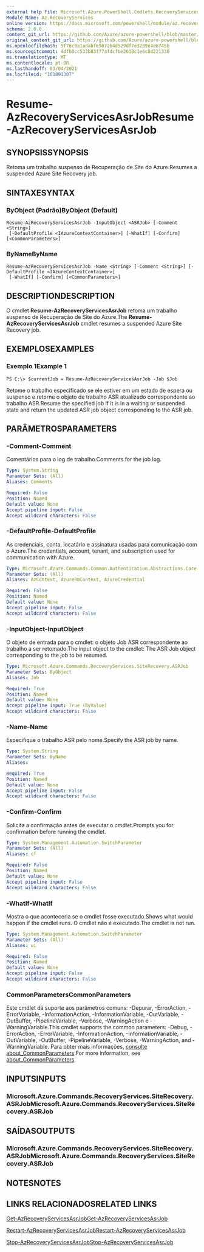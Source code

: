 ```yaml
---
external help file: Microsoft.Azure.PowerShell.Cmdlets.RecoveryServices.SiteRecovery.dll-Help.xml
Module Name: Az.RecoveryServices
online version: https://docs.microsoft.com/powershell/module/az.recoveryservices/resume-azrecoveryservicesasrjob
schema: 2.0.0
content_git_url: https://github.com/Azure/azure-powershell/blob/master/src/RecoveryServices/RecoveryServices/help/Resume-AzRecoveryServicesAsrJob.md
original_content_git_url: https://github.com/Azure/azure-powershell/blob/master/src/RecoveryServices/RecoveryServices/help/Resume-AzRecoveryServicesAsrJob.md
ms.openlocfilehash: 5f76c9a1adabf69872b4d529df7e3289e4d6745b
ms.sourcegitcommit: 4dfb0cc533b83f77afdcfbe2618c1e6c8d221330
ms.translationtype: MT
ms.contentlocale: pt-BR
ms.lasthandoff: 03/04/2021
ms.locfileid: "101891307"
---
```

# <span data-ttu-id="67acc-101">Resume-AzRecoveryServicesAsrJob</span><span class="sxs-lookup"><span data-stu-id="67acc-101">Resume-AzRecoveryServicesAsrJob</span></span>

## <span data-ttu-id="67acc-102">SYNOPSIS</span><span class="sxs-lookup"><span data-stu-id="67acc-102">SYNOPSIS</span></span>
<span data-ttu-id="67acc-103">Retoma um trabalho suspenso de Recuperação de Site do Azure.</span><span class="sxs-lookup"><span data-stu-id="67acc-103">Resumes a suspended Azure Site Recovery job.</span></span>

## <span data-ttu-id="67acc-104">SINTAXE</span><span class="sxs-lookup"><span data-stu-id="67acc-104">SYNTAX</span></span>

### <span data-ttu-id="67acc-105">ByObject (Padrão)</span><span class="sxs-lookup"><span data-stu-id="67acc-105">ByObject (Default)</span></span>
```
Resume-AzRecoveryServicesAsrJob -InputObject <ASRJob> [-Comment <String>]
 [-DefaultProfile <IAzureContextContainer>] [-WhatIf] [-Confirm] [<CommonParameters>]
```

### <span data-ttu-id="67acc-106">ByName</span><span class="sxs-lookup"><span data-stu-id="67acc-106">ByName</span></span>
```
Resume-AzRecoveryServicesAsrJob -Name <String> [-Comment <String>] [-DefaultProfile <IAzureContextContainer>]
 [-WhatIf] [-Confirm] [<CommonParameters>]
```

## <span data-ttu-id="67acc-107">DESCRIPTION</span><span class="sxs-lookup"><span data-stu-id="67acc-107">DESCRIPTION</span></span>
<span data-ttu-id="67acc-108">O cmdlet **Resume-AzRecoveryServicesAsrJob** retoma um trabalho suspenso de Recuperação de Site do Azure.</span><span class="sxs-lookup"><span data-stu-id="67acc-108">The **Resume-AzRecoveryServicesAsrJob** cmdlet resumes a suspended Azure Site Recovery job.</span></span>

## <span data-ttu-id="67acc-109">EXEMPLOS</span><span class="sxs-lookup"><span data-stu-id="67acc-109">EXAMPLES</span></span>

### <span data-ttu-id="67acc-110">Exemplo 1</span><span class="sxs-lookup"><span data-stu-id="67acc-110">Example 1</span></span>
```
PS C:\> $currentJob = Resume-AzRecoveryServicesAsrJob -Job $Job
```

<span data-ttu-id="67acc-111">Retome o trabalho especificado se ele estiver em um estado de espera ou suspenso e retorne o objeto de trabalho ASR atualizado correspondente ao trabalho ASR.</span><span class="sxs-lookup"><span data-stu-id="67acc-111">Resume the specified job if it is in a waiting or suspended state and return the updated ASR job object corresponding to the ASR job.</span></span>

## <span data-ttu-id="67acc-112">PARÂMETROS</span><span class="sxs-lookup"><span data-stu-id="67acc-112">PARAMETERS</span></span>

### <span data-ttu-id="67acc-113">-Comment</span><span class="sxs-lookup"><span data-stu-id="67acc-113">-Comment</span></span>
<span data-ttu-id="67acc-114">Comentários para o log de trabalho.</span><span class="sxs-lookup"><span data-stu-id="67acc-114">Comments for the job log.</span></span>

```yaml
Type: System.String
Parameter Sets: (All)
Aliases: Comments

Required: False
Position: Named
Default value: None
Accept pipeline input: False
Accept wildcard characters: False
```

### <span data-ttu-id="67acc-115">-DefaultProfile</span><span class="sxs-lookup"><span data-stu-id="67acc-115">-DefaultProfile</span></span>
<span data-ttu-id="67acc-116">As credenciais, conta, locatário e assinatura usadas para comunicação com o Azure.</span><span class="sxs-lookup"><span data-stu-id="67acc-116">The credentials, account, tenant, and subscription used for communication with Azure.</span></span>


```yaml
Type: Microsoft.Azure.Commands.Common.Authentication.Abstractions.Core.IAzureContextContainer
Parameter Sets: (All)
Aliases: AzContext, AzureRmContext, AzureCredential

Required: False
Position: Named
Default value: None
Accept pipeline input: False
Accept wildcard characters: False
```

### <span data-ttu-id="67acc-117">-InputObject</span><span class="sxs-lookup"><span data-stu-id="67acc-117">-InputObject</span></span>
<span data-ttu-id="67acc-118">O objeto de entrada para o cmdlet: o objeto Job ASR correspondente ao trabalho a ser retomado.</span><span class="sxs-lookup"><span data-stu-id="67acc-118">The input object to the cmdlet: The ASR Job object corresponding to the job to be resumed.</span></span>

```yaml
Type: Microsoft.Azure.Commands.RecoveryServices.SiteRecovery.ASRJob
Parameter Sets: ByObject
Aliases: Job

Required: True
Position: Named
Default value: None
Accept pipeline input: True (ByValue)
Accept wildcard characters: False
```

### <span data-ttu-id="67acc-119">-Name</span><span class="sxs-lookup"><span data-stu-id="67acc-119">-Name</span></span>
<span data-ttu-id="67acc-120">Especifique o trabalho ASR pelo nome.</span><span class="sxs-lookup"><span data-stu-id="67acc-120">Specify the ASR job by name.</span></span>

```yaml
Type: System.String
Parameter Sets: ByName
Aliases:

Required: True
Position: Named
Default value: None
Accept pipeline input: False
Accept wildcard characters: False
```

### <span data-ttu-id="67acc-121">-Confirm</span><span class="sxs-lookup"><span data-stu-id="67acc-121">-Confirm</span></span>
<span data-ttu-id="67acc-122">Solicita a confirmação antes de executar o cmdlet.</span><span class="sxs-lookup"><span data-stu-id="67acc-122">Prompts you for confirmation before running the cmdlet.</span></span>

```yaml
Type: System.Management.Automation.SwitchParameter
Parameter Sets: (All)
Aliases: cf

Required: False
Position: Named
Default value: None
Accept pipeline input: False
Accept wildcard characters: False
```

### <span data-ttu-id="67acc-123">-WhatIf</span><span class="sxs-lookup"><span data-stu-id="67acc-123">-WhatIf</span></span>
<span data-ttu-id="67acc-124">Mostra o que aconteceria se o cmdlet fosse executado.</span><span class="sxs-lookup"><span data-stu-id="67acc-124">Shows what would happen if the cmdlet runs.</span></span> <span data-ttu-id="67acc-125">O cmdlet não é executado.</span><span class="sxs-lookup"><span data-stu-id="67acc-125">The cmdlet is not run.</span></span>

```yaml
Type: System.Management.Automation.SwitchParameter
Parameter Sets: (All)
Aliases: wi

Required: False
Position: Named
Default value: None
Accept pipeline input: False
Accept wildcard characters: False
```

### <span data-ttu-id="67acc-126">CommonParameters</span><span class="sxs-lookup"><span data-stu-id="67acc-126">CommonParameters</span></span>
<span data-ttu-id="67acc-127">Este cmdlet dá suporte aos parâmetros comuns: -Depurar, -ErrorAction, -ErrorVariable, -InformationAction, -InformationVariable, -OutVariable, -OutBuffer, -PipelineVariable, -Verbose, -WarningAction e -WarningVariable.</span><span class="sxs-lookup"><span data-stu-id="67acc-127">This cmdlet supports the common parameters: -Debug, -ErrorAction, -ErrorVariable, -InformationAction, -InformationVariable, -OutVariable, -OutBuffer, -PipelineVariable, -Verbose, -WarningAction, and -WarningVariable.</span></span> <span data-ttu-id="67acc-128">Para obter mais informações, [consulte about_CommonParameters](http://go.microsoft.com/fwlink/?LinkID=113216).</span><span class="sxs-lookup"><span data-stu-id="67acc-128">For more information, see [about_CommonParameters](http://go.microsoft.com/fwlink/?LinkID=113216).</span></span>

## <span data-ttu-id="67acc-129">INPUTS</span><span class="sxs-lookup"><span data-stu-id="67acc-129">INPUTS</span></span>

### <span data-ttu-id="67acc-130">Microsoft.Azure.Commands.RecoveryServices.SiteRecovery.ASRJob</span><span class="sxs-lookup"><span data-stu-id="67acc-130">Microsoft.Azure.Commands.RecoveryServices.SiteRecovery.ASRJob</span></span>

## <span data-ttu-id="67acc-131">SAÍDAS</span><span class="sxs-lookup"><span data-stu-id="67acc-131">OUTPUTS</span></span>

### <span data-ttu-id="67acc-132">Microsoft.Azure.Commands.RecoveryServices.SiteRecovery.ASRJob</span><span class="sxs-lookup"><span data-stu-id="67acc-132">Microsoft.Azure.Commands.RecoveryServices.SiteRecovery.ASRJob</span></span>

## <span data-ttu-id="67acc-133">NOTES</span><span class="sxs-lookup"><span data-stu-id="67acc-133">NOTES</span></span>

## <span data-ttu-id="67acc-134">LINKS RELACIONADOS</span><span class="sxs-lookup"><span data-stu-id="67acc-134">RELATED LINKS</span></span>

[<span data-ttu-id="67acc-135">Get-AzRecoveryServicesAsrJob</span><span class="sxs-lookup"><span data-stu-id="67acc-135">Get-AzRecoveryServicesAsrJob</span></span>](./Get-AzRecoveryServicesAsrJob.md)

[<span data-ttu-id="67acc-136">Restart-AzRecoveryServicesAsrJob</span><span class="sxs-lookup"><span data-stu-id="67acc-136">Restart-AzRecoveryServicesAsrJob</span></span>](./Restart-AzRecoveryServicesAsrJob.md)

[<span data-ttu-id="67acc-137">Stop-AzRecoveryServicesAsrJob</span><span class="sxs-lookup"><span data-stu-id="67acc-137">Stop-AzRecoveryServicesAsrJob</span></span>](./Stop-AzRecoveryServicesAsrJob.md)
